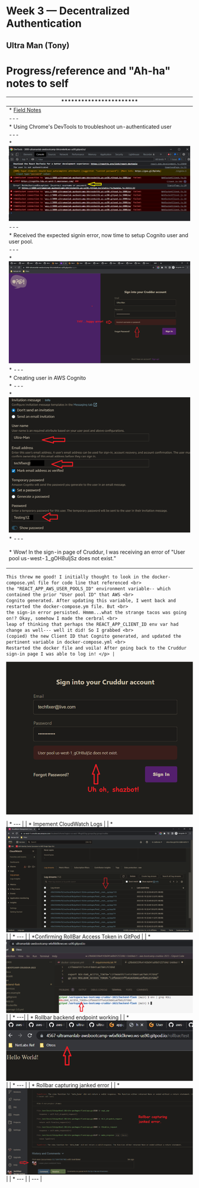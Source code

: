 # Week 3 — Decentralized Authentication

## Ultra Man (Tony)


# Progress/reference and "Ah-ha" notes to self
| *********************** |
| --- |
| * [Field Notes](https://github.com/ultraman-labs/aws-bootcamp-cruddur-2023/blob/main/_docs/assets/week3/Notes-Week3.txt) |
| --- |
| * Using Chrome's DevTools to troubleshoot un-authenticated user |
| --- |
| * ![Sigin Error](../_docs/assets/week3/goodsignuperror.png) |
| --- |
| * Received the expected signin error, now time to setup Cognito user and user pool.|
| --- |
| * ![Happy Error](../_docs/assets/week3/happyerror.png) |
| * ---|
| * Creating user in AWS Cognito
| * ---|
| * ![Cognito User](../_docs/assets/week3/creatinguser.png) |
| * --- |
|<p> * Wow! In the sign-in page of Cruddur, I was receiving an error of "User pool us-west-1_gOH8uljSz does not exist." <br>  
    This threw me good! I initially thought to look in the docker-compose.yml file for code line that referenced <br>
    the "REACT_APP_AWS_USER_POOLS_ID" environment variable-- which contained the prior "User pool ID" that AWS <br>
    Cognito generated. After updating this variable, I went back and restarted the docker-compose.ym file. But <br>
    the sign-in error persisted. Hmmm...what the strange tacos was going on!? Okay, somehow I made the cerbral <br>
    leap of thinking that perhaps the REACT_APP_CLIENT_ID env var had change as well--- well it did! So I grabbed <br>
    (copied) the new Client ID that Cognito generated, and updated the pertinent variable in docker-compose.yml <br>
    Restarted the docker file and voila! After going back to the Cruddur sign-in page I was able to log in! </p> |
    
   ![Another Sigin Error](../_docs/assets/week3/signinerror.png)




| * --- |
| * Impement CloudWatch Logs |
| * ![CLoud Watch Logs](../_docs/assets/week2/logstreams.png) |
| * --- |
| *Confirming RollBar Access Token in GitPod |
| * ![RollBar Acess Token](../_docs/assets/week2/rollbaraccesstoken.png) |
| * ---|
| * Rollbar backend endpoint working |
| * ![RollBar Acess Token](../_docs/assets/week2/holarollbar.png) |
| * --- |
| * Rollbar capturing janked error |
| * ![RollBar Acess Token](../_docs/assets/week2/rollbarjankederror.png) |
| * --- |
| --- |




